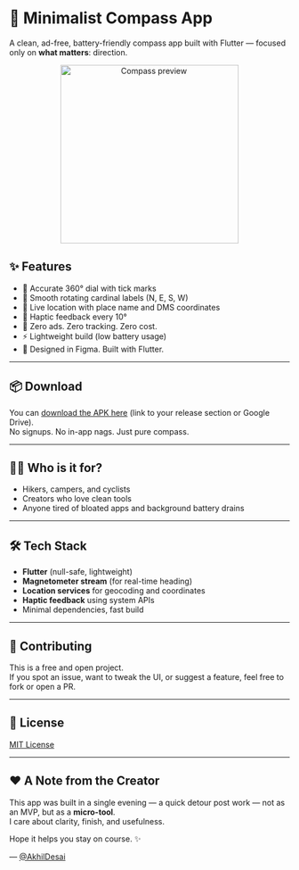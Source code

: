 # 🧭 Minimalist Compass App

A clean, ad-free, battery-friendly compass app built with Flutter — focused only on **what matters**: direction.

<p align="center">
  <img src="preview.gif" alt="Compass preview" width="320"/>
</p>

## ✨ Features

- 🎯 Accurate 360° dial with tick marks
- 🧭 Smooth rotating cardinal labels (N, E, S, W)
- 📍 Live location with place name and DMS coordinates
- 🫨 Haptic feedback every 10°
- 🚫 Zero ads. Zero tracking. Zero cost.
- ⚡️ Lightweight build (low battery usage)
- 🎨 Designed in Figma. Built with Flutter.

---

## 📦 Download

You can [download the APK here](#) (link to your release section or Google Drive).  
No signups. No in-app nags. Just pure compass.

---

## 🧑‍💻 Who is it for?

- Hikers, campers, and cyclists
- Creators who love clean tools
- Anyone tired of bloated apps and background battery drains

---

## 🛠 Tech Stack

- **Flutter** (null-safe, lightweight)
- **Magnetometer stream** (for real-time heading)
- **Location services** for geocoding and coordinates
- **Haptic feedback** using system APIs
- Minimal dependencies, fast build

---

## 🤝 Contributing

This is a free and open project.  
If you spot an issue, want to tweak the UI, or suggest a feature, feel free to fork or open a PR.

---

## 📜 License

[MIT License](LICENSE)

---

## ❤️ A Note from the Creator

This app was built in a single evening — a quick detour post work — not as an MVP, but as a **micro-tool**.  
I care about clarity, finish, and usefulness.

Hope it helps you stay on course. ✨

— [@AkhilDesai](https://www.linkedin.com/in/akhildesai20)

